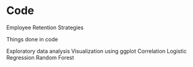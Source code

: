 # Code
Employee Retention Strategies

Things done in code 

Exploratory data analysis
Visualization using ggplot
Correlation
Logistic Regression
Random Forest
